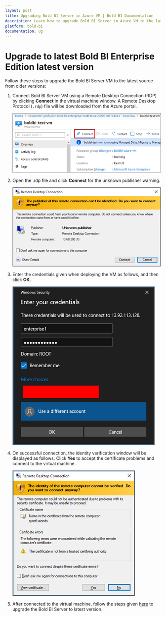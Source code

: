 ```yaml
---
layout: post
title: Upgrading Bold BI Server in Azure VM | Bold BI Documentation
description: Learn how to upgrade Bold BI Server in Azure VM to the latest version to get benefited with new feature and fix updates.
platform: bold-bi
documentation: ug
---
```


# Upgrade to latest Bold BI Enterprise Edition latest version

Follow these steps to upgrade the Bold BI Server VM to the latest source from older versions:

1. Connect Bold BI Server VM using a Remote Desktop Connection (RDP) by clicking **Connect** in the virtual machine window. A Remote Desktop Protocol (`.rdp`) file will be downloaded from the Azure portal.

    ![Connect](/static/assets/embedded/setup/images/vm-connect.png)

2. Open the .rdp file and click **Connect** for the unknown publisher warning.

    ![RDP Warning](/static/assets/embedded/setup/images/rdp-warn.png)

3. Enter the credentials given when deploying the VM as follows, and then click **OK**.

    ![VM Credentials.png](/static/assets/embedded/setup/images/vm-credentials.png)

4. On successful connection, the identity verification window will be displayed as follows. Click **Yes** to accept the certificate problems and connect to the virtual machine.

    ![verify the identity of the virtual machine](/static/assets/embedded/setup/images/cert-warning.png)

5. After connected to the virtual machine, follow the steps given [here](/embedded-bi/setup/deploying-in-windows/upgrade-to-latest/) to upgrade the Bold BI Server to latest version. 